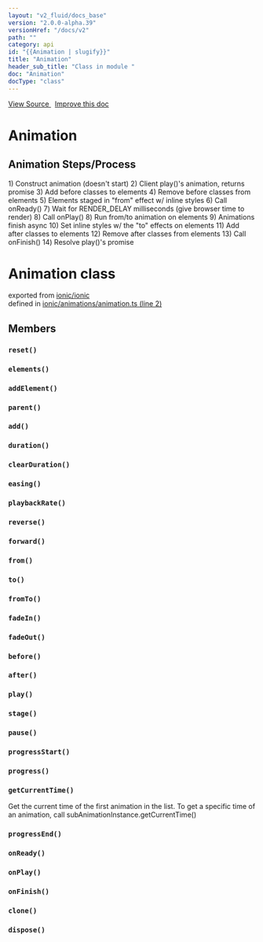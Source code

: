 ```yaml
---
layout: "v2_fluid/docs_base"
version: "2.0.0-alpha.39"
versionHref: "/docs/v2"
path: ""
category: api
id: "{{Animation | slugify}}"
title: "Animation"
header_sub_title: "Class in module "
doc: "Animation"
docType: "class"
---
```




<div class="improve-docs">
  <a href='http://github.com/driftyco/ionic2/tree/master/ionic/animations/animation.ts#L1'>
    View Source
  </a>
  &nbsp;
  <a href='http://github.com/driftyco/ionic2/edit/master/ionic/animations/animation.ts#L1'>
    Improve this doc
  </a>

  <!-- TODO(drewrygh, perrygovier): render this block in the correct location, markup identical to component docs -->

</div>




<h1 class="api-title">

  Animation



</h1>





<h2 id="animation-steps-process">Animation Steps/Process</h2>
<p>  1) Construct animation (doesn&#39;t start)
  2) Client play()&#39;s animation, returns promise
  3) Add before classes to elements
  4) Remove before classes from elements
  5) Elements staged in &quot;from&quot; effect w/ inline styles
  6) Call onReady()
  7) Wait for RENDER_DELAY milliseconds (give browser time to render)
  8) Call onPlay()
  8) Run from/to animation on elements
  9) Animations finish async
 10) Set inline styles w/ the &quot;to&quot; effects on elements
 11) Add after classes to elements
 12) Remove after classes from elements
 13) Call onFinish()
 14) Resolve play()&#39;s promise</p>





<h1 class="class export">Animation <span class="type">class</span></h1>
<p class="module">exported from <a href='undefined'>ionic/ionic</a><br/>
defined in <a href="https://github.com/driftyco/ionic2/tree/master/ionic/animations/animation.ts#L2-L556">ionic/animations/animation.ts (line 2)</a>
</p>
<h2>Members</h2>

<div id="reset"></div>
<h3>
  <code>reset()</code>

</h3>












<div id="elements"></div>
<h3>
  <code>elements()</code>

</h3>












<div id="addElement"></div>
<h3>
  <code>addElement()</code>

</h3>












<div id="parent"></div>
<h3>
  <code>parent()</code>

</h3>












<div id="add"></div>
<h3>
  <code>add()</code>

</h3>












<div id="duration"></div>
<h3>
  <code>duration()</code>

</h3>












<div id="clearDuration"></div>
<h3>
  <code>clearDuration()</code>

</h3>












<div id="easing"></div>
<h3>
  <code>easing()</code>

</h3>












<div id="playbackRate"></div>
<h3>
  <code>playbackRate()</code>

</h3>












<div id="reverse"></div>
<h3>
  <code>reverse()</code>

</h3>












<div id="forward"></div>
<h3>
  <code>forward()</code>

</h3>












<div id="from"></div>
<h3>
  <code>from()</code>

</h3>












<div id="to"></div>
<h3>
  <code>to()</code>

</h3>












<div id="fromTo"></div>
<h3>
  <code>fromTo()</code>

</h3>












<div id="fadeIn"></div>
<h3>
  <code>fadeIn()</code>

</h3>












<div id="fadeOut"></div>
<h3>
  <code>fadeOut()</code>

</h3>












<div id="before"></div>
<h3>
  <code>before()</code>

</h3>












<div id="after"></div>
<h3>
  <code>after()</code>

</h3>












<div id="play"></div>
<h3>
  <code>play()</code>

</h3>












<div id="stage"></div>
<h3>
  <code>stage()</code>

</h3>












<div id="pause"></div>
<h3>
  <code>pause()</code>

</h3>












<div id="progressStart"></div>
<h3>
  <code>progressStart()</code>

</h3>












<div id="progress"></div>
<h3>
  <code>progress()</code>

</h3>












<div id="getCurrentTime"></div>
<h3>
  <code>getCurrentTime()</code>

</h3>

Get the current time of the first animation
in the list. To get a specific time of an animation, call
subAnimationInstance.getCurrentTime()











<div id="progressEnd"></div>
<h3>
  <code>progressEnd()</code>

</h3>












<div id="onReady"></div>
<h3>
  <code>onReady()</code>

</h3>












<div id="onPlay"></div>
<h3>
  <code>onPlay()</code>

</h3>












<div id="onFinish"></div>
<h3>
  <code>onFinish()</code>

</h3>












<div id="clone"></div>
<h3>
  <code>clone()</code>

</h3>












<div id="dispose"></div>
<h3>
  <code>dispose()</code>

</h3>














